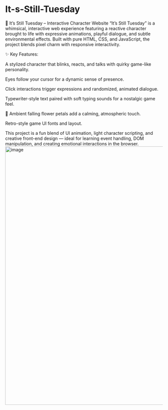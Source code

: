 # It-s-Still-Tuesday
🌸 It’s Still Tuesday – Interactive Character Website
“It’s Still Tuesday” is a whimsical, interactive web experience featuring a reactive character brought to life with expressive animations, playful dialogue, and subtle environmental effects. Built with pure HTML, CSS, and JavaScript, the project blends pixel charm with responsive interactivity.

✨ Key Features:

A stylized character that blinks, reacts, and talks with quirky game-like personality.

Eyes follow your cursor for a dynamic sense of presence.

Click interactions trigger expressions and randomized, animated dialogue.

Typewriter-style text paired with soft typing sounds for a nostalgic game feel.

🌸 Ambient falling flower petals add a calming, atmospheric touch.

Retro-style game UI fonts and layout.

This project is a fun blend of UI animation, light character scripting, and creative front-end design — ideal for learning event handling, DOM manipulation, and creating emotional interactions in the browser.
<img width="893" height="825" alt="image" src="https://github.com/user-attachments/assets/e16e285a-d1ba-49ef-a1f3-8f01ace86897" />
